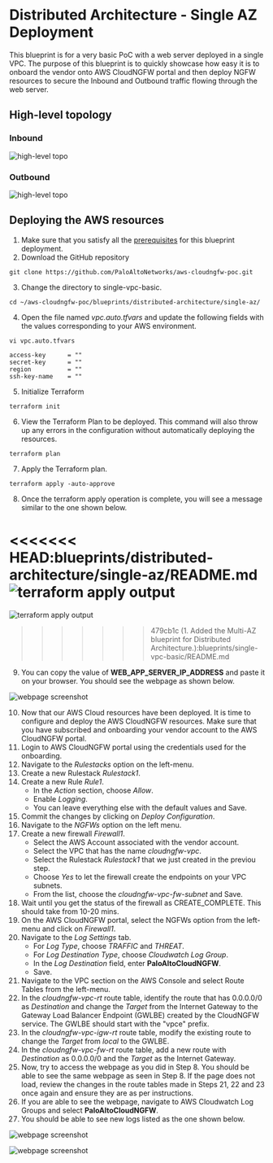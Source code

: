 # Distributed Architecture - Single AZ Deployment
This blueprint is for a very basic PoC with a web server deployed in a single VPC. The purpose of this blueprint is to quickly showcase how easy it is to onboard the vendor onto AWS CloudNGFW portal and then deploy NGFW resources to secure the Inbound and Outbound traffic flowing through the web server.

## High-level topology

### Inbound

![high-level topo](/assets/distributed-1az-inb.png)

### Outbound

![high-level topo](/assets/distributed-1az-outb.png)

## Deploying the AWS resources
1. Make sure that you satisfy all the [prerequisites](https://github.com/PaloAltoNetworks/aws-cloudngfw-poc#prerequisites) for this blueprint deployment.
2. Download the GitHub repository
```
git clone https://github.com/PaloAltoNetworks/aws-cloudngfw-poc.git
```
3. Change the directory to single-vpc-basic.
```
cd ~/aws-cloudngfw-poc/blueprints/distributed-architecture/single-az/
```
4. Open the file named _vpc.auto.tfvars_ and update the following fields with the values corresponding to your AWS environment.
```
vi vpc.auto.tfvars
```

```
access-key      = ""
secret-key      = ""
region          = ""
ssh-key-name    = ""
```
5. Initialize Terraform
```
terraform init
```
6. View the Terraform Plan to be deployed. This command will also throw up any errors in the configuration without automatically deploying the resources.
```
terraform plan
```
7. Apply the Terraform plan.
```
terraform apply -auto-approve
```
8. Once the terraform apply operation is complete, you will see a message similar to the one shown below.

<<<<<<< HEAD:blueprints/distributed-architecture/single-az/README.md
![terraform apply output](/assets/distributed-1az-hcl-out.png)
=======
![terraform apply output](/assets/distributed-single-az-terraform-apply-output.png)
>>>>>>> 479cb1c (1. Added the Multi-AZ blueprint for Distributed Architecture.):blueprints/single-vpc-basic/README.md

9. You can copy the value of __WEB_APP_SERVER_IP_ADDRESS__ and paste it on your browser. You should see the webpage as shown below.

![webpage screenshot](/assets/webpage-screenshot.png)

10. Now that our AWS Cloud resources have been deployed. It is time to configure and deploy the AWS CloudNGFW resources. Make sure that you have subscribed and onboarding your vendor account to the AWS CloudNGFW portal.
11. Login to AWS CloudNGFW portal using the credentials used for the onboarding.
12. Navigate to the _Rulestacks_ option on the left-menu.
13. Create a new Rulestack _Rulestack1_.
14. Create a new Rule _Rule1_.
    - In the _Action_ section, choose _Allow_.
    - Enable _Logging_.
    - You can leave everything else with the default values and Save.
15. Commit the changes by clicking on _Deploy Configuration_.
16. Navigate to the _NGFWs_ option on the left menu.
17. Create a new firewall _Firewall1_.
    - Select the AWS Account associated with the vendor account.
    - Select the VPC that has the name _cloudngfw-vpc_.
    - Select the Rulestack _Rulestack1_ that we just created in the previou step.
    - Choose _Yes_ to let the firewall create the endpoints on your VPC subnets.
    - From the list, choose the _cloudngfw-vpc-fw-subnet_ and Save.
18. Wait until you get the status of the firewall as CREATE_COMPLETE. This should take from 10-20 mins.
19. On the AWS CloudNGFW portal, select the NGFWs option from the left-menu and click on _Firewall1_.
20. Navigate to the _Log Settings_ tab.
    - For _Log Type_, choose _TRAFFIC_ and _THREAT_.
    - For _Log Destination Type_, choose _Cloudwatch Log Group_.
    - In the _Log Destination_ field, enter __PaloAltoCloudNGFW__.
    - Save.
21. Navigate to the VPC section on the AWS Console and select Route Tables from the left-menu.
22. In the _cloudngfw-vpc-rt_ route table, identify the route that has 0.0.0.0/0 as _Destination_ and change the _Target_ from the Internet Gateway to the Gateway Load Balancer Endpoint (GWLBE) created by the CloudNGFW service. The GWLBE should start with the "vpce" prefix.
23. In the _cloudngfw-vpc-igw-rt_ route table, modify the existing route to change the _Target_ from _local_ to the GWLBE.
24. In the _cloudngfw-vpc-fw-rt_ route table, add a new route with _Destination_ as 0.0.0.0/0 and the _Target_ as the Internet Gateway.
25. Now, try to access the webpage as you did in Step 8. You should be able to see the same webpage as seen in Step 8. If the page does not load, review the changes in the route tables made in Steps 21, 22 and 23 once again and ensure they are as per instructions.
26. If you are able to see the webpage, navigate to AWS Cloudwatch Log Groups and select __PaloAltoCloudNGFW__.
27. You should be able to see new logs listed as the one shown below.

![webpage screenshot](/assets/log-groups.png)

![webpage screenshot](/assets/logs.png)
